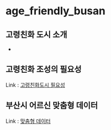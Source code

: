 # age_friendly_busan

## 고령친화 도시 소개
* 


## 고령친화 조성의 필요성

Link : [고령친화도시 필요성](http://afc.bswdi.re.kr/Page.do?code=C101&menu=1 "link")

## 부산시 어르신 맞춤형 데이터

Link : [맞춤형 데이터](https://data.busan.go.kr/customData/list.nm?apitype=130 "link")
